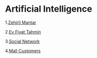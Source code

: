 # Artificial Intelligence

<p>1.<a href="https://github.com/fatihmehmetergin/Artificial_Intelligence/blob/master/Mushrooms/zehirli_mantar.ipynb">Zehirli Mantar</a></p>

<p>2.<a href="https://github.com/fatihmehmetergin/Artificial_Intelligence/blob/master/Ev%20Fiyat/Ev_Fiyat.ipynb">Ev Fiyat Tahmin</a></p>

<p>3.<a href="https://github.com/fatihmehmetergin/Artificial_Intelligence/blob/master/Social_Network/Social%20Network.ipynb">Social Network</a></p>

<p>4.<a href="https://github.com/fatihmehmetergin/Artificial_Intelligence/blob/master/Mall_Customers/Mall_Customers.ipynb">Mall Customers</a></p>







